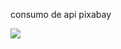 consumo de api pixabay

<img src='https://raw.githubusercontent.com/thesequencer/reactpixabay/master/captura.png'/>
